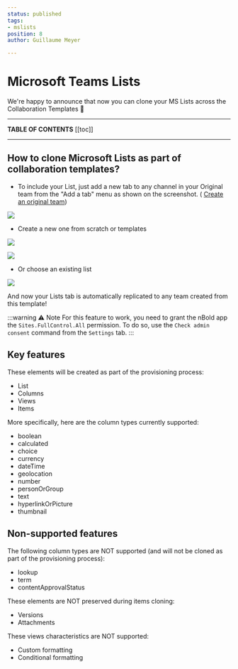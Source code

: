 ```yaml
---
status: published
tags:
- mslists
position: 8
author: Guillaume Meyer

---
```

# Microsoft Teams Lists

We're happy to announce that now you can clone your MS Lists across the Collaboration Templates 🎉

***

**TABLE OF CONTENTS**
\[\[toc\]\]

***

## How to clone Microsoft Lists as part of collaboration templates?

* To include your List, just add a new tab to any channel in your Original team from the "Add a tab" menu as shown on the screenshot. ( [Create an original team](https://docs.nbold.co/quickstart/create-a-new-collaboration-template.html))

![](/media/screenshot-2022-07-13-at-18-57-13.png)

* Create a new one from scratch or templates

![](/media/screenshot-2022-08-05-at-17-45-34.png)

![](/media/screenshot-2022-08-05-at-18-06-09.png)

* Or choose an existing list

![](/media/screenshot-2022-08-05-at-18-03-32.png)

And now your Lists tab is automatically replicated to any team created from this template!

:::warning ⚠️ Note
For this feature to work, you need to grant the nBold app the `Sites.FullControl.All` permission. To do so, use the `Check admin consent` command from the `Settings` tab.
:::

## Key features

These elements will be created as part of the provisioning process:

* List
* Columns
* Views
* Items

More specifically, here are the column types currently supported:

* boolean
* calculated
* choice
* currency
* dateTime
* geolocation
* number
* personOrGroup
* text
* hyperlinkOrPicture
* thumbnail

## Non-supported features

The following column types are NOT supported (and will not be cloned as part of the provisioning process):

* lookup
* term
* contentApprovalStatus

These elements are NOT preserved during items cloning:

* Versions
* Attachments

These views characteristics are NOT supported:

* Custom formatting
* Conditional formatting